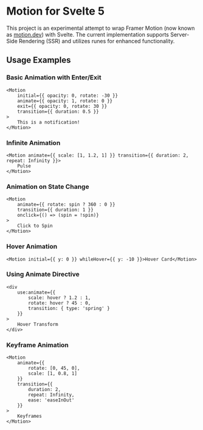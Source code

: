 # Motion for Svelte 5

This project is an experimental attempt to wrap Framer Motion (now known as [motion.dev](https://motion.dev)) with Svelte. The current implementation supports Server-Side Rendering (SSR) and utilizes runes for enhanced functionality.

## Usage Examples

### Basic Animation with Enter/Exit

```svelte
<Motion
	initial={{ opacity: 0, rotate: -30 }}
	animate={{ opacity: 1, rotate: 0 }}
	exit={{ opacity: 0, rotate: 30 }}
	transition={{ duration: 0.5 }}
>
	This is a notification!
</Motion>
```

### Infinite Animation

```svelte
<Motion animate={{ scale: [1, 1.2, 1] }} transition={{ duration: 2, repeat: Infinity }}>
	Pulse
</Motion>
```

### Animation on State Change

```svelte
<Motion
	animate={{ rotate: spin ? 360 : 0 }}
	transition={{ duration: 1 }}
	onclick={() => (spin = !spin)}
>
	Click to Spin
</Motion>
```

### Hover Animation

```svelte
<Motion initial={{ y: 0 }} whileHover={{ y: -10 }}>Hover Card</Motion>
```

### Using Animate Directive

```svelte
<div
	use:animate={{
		scale: hover ? 1.2 : 1,
		rotate: hover ? 45 : 0,
		transition: { type: 'spring' }
	}}
>
	Hover Transform
</div>
```

### Keyframe Animation

```svelte
<Motion
	animate={{
		rotate: [0, 45, 0],
		scale: [1, 0.8, 1]
	}}
	transition={{
		duration: 2,
		repeat: Infinity,
		ease: 'easeInOut'
	}}
>
	Keyframes
</Motion>
```
